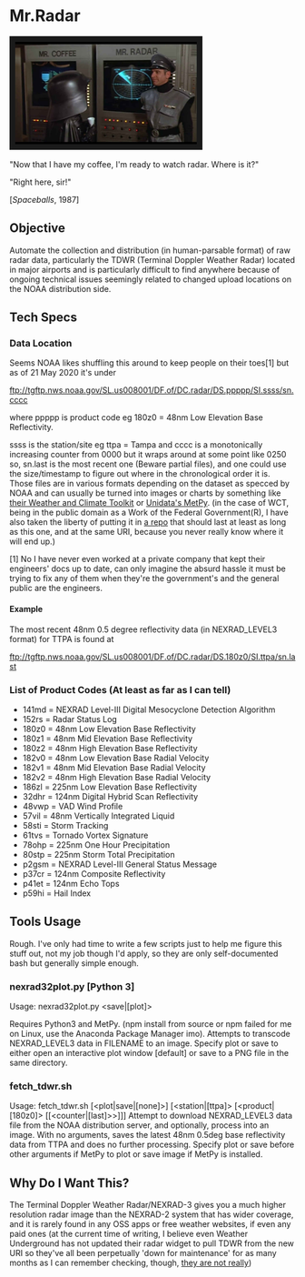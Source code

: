 # Mr.Radar
<a href="http://www.youtube.com/watch?feature=player_embedded&v=DsGZYW_DTEg" target="_blank">
<img src="https://raw.githubusercontent.com/paulyc/Mr.Radar/master/Mr.Radar.jpg"
     alt="Mr. Coffee and Mr. Radar from 'Spaceballs' (1987)"
     width="320" height="180" border="10" />
</a>

"Now that I have my coffee, I'm ready to watch radar. Where is it?"

"Right here, sir!"

[_Spaceballs_, 1987]

## Objective
Automate the collection and distribution (in human-parsable format) of raw radar data, particularly 
the TDWR (Terminal Doppler Weather Radar) located in major airports and is particularly difficult 
to find anywhere because of ongoing technical issues seemingly related to changed upload locations 
on the NOAA distribution side.

## Tech Specs

### Data Location
Seems NOAA likes shuffling this around to keep people on their toes[1] but as of 21 May 2020 it's 
under

ftp://tgftp.nws.noaa.gov/SL.us008001/DF.of/DC.radar/DS.ppppp/SI.ssss/sn.cccc

where ppppp is product code eg 180z0 = 48nm Low Elevation Base Reflectivity.

ssss is the station/site eg ttpa = Tampa and cccc is a monotonically increasing counter from 0000 
but it wraps around at some point like 0250 so, sn.last is the most recent one (Beware partial 
files), and one could use the size/timestamp to figure out where in the chronological order it is. 
Those files are in various formats depending on the dataset as specced by NOAA and can usually be 
turned into images or charts by something like [their Weather and Climate 
Toolkit](https://www.ncdc.noaa.gov/wct/index.php) or [Unidata's 
MetPy](https://unidata.github.io/MetPy/). (in the case of WCT, being in the public domain as a Work 
of the Federal Government(R), I have also taken the liberty of putting it in [a 
repo](https://github.com/paulyc/NOAA-WCT) that should last at least as long as this one, and at the 
same URI, because you never really know where it will end up.)

[1] No I have never even worked at a private company that kept their engineers' docs up to date, 
can only imagine the absurd hassle it must be trying to fix any of them when they're the 
government's and the general public are the engineers.

#### Example
The most recent 48nm 0.5 degree reflectivity data (in NEXRAD_LEVEL3 format) for TTPA is found at

ftp://tgftp.nws.noaa.gov/SL.us008001/DF.of/DC.radar/DS.180z0/SI.ttpa/sn.last

### List of Product Codes (At least as far as I can tell)
* 141md = NEXRAD Level-III Digital Mesocyclone Detection Algorithm
* 152rs = Radar Status Log
* 180z0 = 48nm Low Elevation Base Reflectivity
* 180z1 = 48nm Mid Elevation Base Reflectivity
* 180z2 = 48nm High Elevation Base Reflectivity
* 182v0 = 48nm Low Elevation Base Radial Velocity
* 182v1 = 48nm Mid Elevation Base Radial Velocity
* 182v2 = 48nm High Elevation Base Radial Velocity
* 186zl = 225nm Low Elevation Base Reflectivity
* 32dhr = 124nm Digital Hybrid Scan Reflectivity
* 48vwp = VAD Wind Profile
* 57vil = 48nm Vertically Integrated Liquid
* 58sti = Storm Tracking
* 61tvs = Tornado Vortex Signature
* 78ohp = 225nm One Hour Precipitation
* 80stp = 225nm Storm Total Precipitation
* p2gsm = NEXRAD Level-III General Status Message
* p37cr = 124nm Composite Reflectivity
* p41et = 124nm Echo Tops
* p59hi = Hail Index

## Tools Usage
Rough. I've only had time to write a few scripts just to help me figure this stuff out, not my job 
though I'd apply, so they are only self-documented bash but generally simple enough.

### nexrad32plot.py [Python 3]
Usage:
nexrad32plot.py <FILENAME> <save|[plot]>

Requires Python3 and MetPy. (npm install from source or npm failed for me on Linux, use the 
Anaconda Package Manager imo). Attempts to transcode NEXRAD_LEVEL3 data in FILENAME to an image. 
Specify plot or save to either open an interactive plot window [default] or save to a PNG file in 
the same directory.

### fetch_tdwr.sh
Usage:
fetch_tdwr.sh [<plot|save|[none]>] [<station|[ttpa]> [<product|[180z0]> [[<counter|[last]>>]]]
Attempt to download NEXRAD_LEVEL3 data file from the NOAA distribution server, and optionally, 
process into an image. With no arguments, saves the latest 48nm 0.5deg base reflectivity data from 
TTPA and does no further processing. Specify plot or save before other arguments if MetPy to plot 
or save image if MetPy is installed.

## Why Do I Want This?
The Terminal Doppler Weather Radar/NEXRAD-3 gives you a much higher resolution radar image than the 
NEXRAD-2 system that has wider coverage, and it is rarely found in any OSS apps or free weather 
websites, if even any paid ones (at the current time of writing, I believe even Weather Underground 
has not updated their radar widget to pull TDWR from the new URI so they've all been perpetually 
'down for maintenance' for as many months as I can remember checking, though, [they are not 
really](https://radar3pub.ncep.noaa.gov/))
